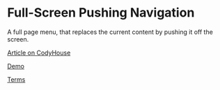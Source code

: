 Full-Screen Pushing Navigation
=========

A full page menu, that replaces the current content by pushing it off the screen.

[Article on CodyHouse](http://codyhouse.co/gem/full-screen-pushing-navigation/)

[Demo](http://codyhouse.co/demo/full-screen-pushing-navigation/index.html)
 
[Terms](http://codyhouse.co/terms/)
